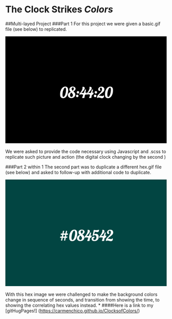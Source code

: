 # The **Clock** Strikes _**Colors**_

##Multi-layed Project
###Part 1
For this project we were given a basic.gif file (see below) to replicated.

![alt tag](https://raw.githubusercontent.com/CarmenChico/ClockofColors/master/basic.gif)

We were asked to provide the code necessary using Javascript and .scss to replicate such picture and action (the digital clock changing by the second )

###Part 2 within 1
The second part was to duplicate a different hex.gif file (see below) and asked to follow-up with additional code to duplicate.

![alt tag](https://raw.githubusercontent.com/CarmenChico/ClockofColors/master/hex.gif)

With this hex image we were challenged to make the background colors change in sequence of seconds, and transition from showing the time, to showing the correlating hex values instead.
*
####Here is a link to my [gitHugPages!] (https://carmenchico.github.io/ClocksofColors/)
